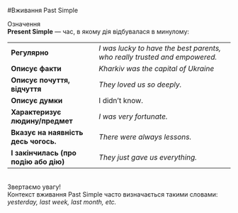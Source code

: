#Вживання Past Simple

 <div class="eoz-wrap">
<span class="eoz">Означення</span>
<div class="eoz-text">
<b>Present Simple</b> — час, в якому дія відбувалася в минулому:
</div>
</div>


<table>
  <tr>
    <td><b>Регулярно</b></td>
    <td><i>I <span class="p1">was lucky</span> to have the best parents, who really trusted and empowered. 
</i></td> 
  </tr>
  <tr>
    <td><b>Описує факти</b></td>
    <td><i>Kharkiv <span class="p1">was the capital</span> of Ukraine</i></td> 
  </tr>
  <tr>
    <td><b>Описує почуття, відчуття</b></td>
    <td><i>They <span class="p1">loved</span> us so deeply.</i></td> 
  </tr>
    <tr>
    <td><b>Описує думки</b></td>
    <td>I <span class="p1">didn’t know</span>.</i></td>
  </tr>
  <tr>
    <td><b>Характеризує людину/предмет</b></td>
    <td><i>I <span class="p1">was very fortunate</span>.</i></td>
  </tr>
  <tr>
    <td><b>Вказує на наявність десь чогось. </b></td>
    <td><i>There <span class="p1">were always lessons</span>.</i></td>
  </tr>
   <tr>
    <td><b>І закінчилась (про подію або дію)</b></td>
    <td><i>They just <span class="p1">gave us</span> everything.</i></td>
  </tr>
</table>
<br>

<div class="add-wrap">
<span class="add">Звертаємо увагу!</span>
<div class="add-text">
Контекст вживання Past Simple часто визначається такими словами:<br> <i>yesterday, last week, last month, etc.</i>
</div>
</div>
